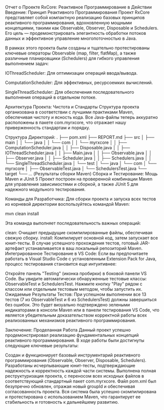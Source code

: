 Отчет о Проекте RxCore: Реактивное Программирование в Действии
Введение: Принцип Реактивного Программирования
Проект RxCore представляет собой компактную реализацию базовых принципов реактивного программирования, вдохновленную мощными концепциями, такими как Observable, Observer, Disposable и Schedulers. Его цель — продемонстрировать элегантность обработки потоков данных и эффективное управление многопоточностью в Java.

В рамках этого проекта были созданы и тщательно протестированы ключевые операторы Observable (map, filter, flatMap), а также различные планировщики (Schedulers) для гибкого управления выполнением задач:

IOThreadScheduler: Для оптимизации операций ввода/вывода.

ComputationScheduler: Для эффективных, ресурсоемких вычислений.

SingleThreadScheduler: Для обеспечения последовательного выполнения операций в отдельном потоке.

Архитектура Проекта: Чистота и Стандарты
Структура проекта организована в соответствии с лучшими практиками Maven, обеспечивая чистоту и ясность кода. Все Java-файлы теперь аккуратно расположены в пакете com.myrxcore, что отражает нашу приверженность стандартам и порядку.

Структура Директорий:
.
├── pom.xml
├── REPORT.md
├── src
│   ├── main
│   │   └── java
│   │       └── com
│   │           └── myrxcore
│   │               ├── ComputationScheduler.java
│   │               ├── Disposable.java
│   │               ├── IOThreadScheduler.java
│   │               ├── Main.java
│   │               ├── Observable.java
│   │               ├── Observer.java
│   │               ├── Scheduler.java
│   │               ├── Schedulers.java
│   │               └── SingleThreadScheduler.java
│   └── test
│       └── java
│           └── com
│               └── myrxcore
│                   ├── ObservableTest.java
│                   └── SchedulersTest.java
└── target
    └── ... (Результаты сборки Maven)
Сборка и Тестирование: Мощь Maven и JUnit 5
Проект построен на проверенной комбинации Maven для управления зависимостями и сборкой, а также JUnit 5 для надежного модульного тестирования.

Команды для Разработчика:
Для сборки проекта и запуска всех тестов из корневой директории воспользуйтесь командой Maven:

mvn clean install

Эта команда выполняет последовательность важных операций:

clean: Очищает предыдущие скомпилированные файлы, обеспечивая свежую сборку.
install: Компилирует основной код, затем запускает все юнит-тесты. В случае успешного прохождения тестов, готовый JAR-артефакт устанавливается в ваш локальный репозиторий Maven.
Интегрированное Тестирование в VS Code:
Если вы предпочитаете работать в Visual Studio Code с установленным Extension Pack for Java, процесс тестирования становится еще интуитивнее:

Откройте панель "Testing" (иконка пробирки) в боковой панели VS Code.
Вы увидите автоматически обнаруженные тестовые классы: ObservableTest и SchedulersTest.
Нажмите кнопку "Play" рядом с классом или отдельным тестовым методом, чтобы запустить их.
Ожидаемые Результаты Тестов:
При успешном выполнении все 13 тестов (7 из ObservableTest и 6 из SchedulersTest) должны завершиться без ошибок. Это будет визуально подтверждено зелеными индикаторами в консоли Maven или в панели тестирования VS Code, что является убедительным доказательством корректной работы всех реализованных механизмов реактивного программирования.

Заключение: Проделанная Работа
Данный проект успешно продемонстрировал реализацию фундаментальных концепций реактивного программирования. В ходе работы были достигнуты следующие ключевые результаты:

Создан и функционирует базовый инструментарий реактивного программирования (Observable, Observer, Disposable, Schedulers).
Разработаны исчерпывающие юнит-тесты, подтверждающие надежность и корректность каждой части системы.
Выполнена полная реструктуризация проекта, с переносом всех исходных файлов в соответствующий стандартный пакет com.myrxcore.
Файл pom.xml был безупречно обновлен, отражая новый groupId и обеспечивая согласованность проекта.
Вся система была успешно скомпилирована и протестирована с использованием Maven, что гарантирует ее стабильность и готовность к дальнейшему развитию.
